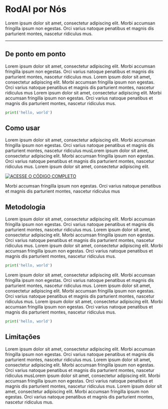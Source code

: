 # RodAI por Nós
Lorem ipsum dolor sit amet, consectetur adipiscing elit. Morbi accumsan fringilla ipsum non egestas. Orci varius natoque penatibus et magnis dis parturient montes, nascetur ridiculus mus.
<hr>

## De ponto em ponto

Lorem ipsum dolor sit amet, consectetur adipiscing elit. Morbi accumsan fringilla ipsum non egestas. Orci varius natoque penatibus et magnis dis parturient montes, nascetur ridiculus mus. Lorem ipsum dolor sit amet, consectetur adipiscing elit. Morbi accumsan fringilla ipsum non egestas. Orci varius natoque penatibus et magnis dis parturient montes, nascetur ridiculus mus Lorem ipsum dolor sit amet, consectetur adipiscing elit. Morbi accumsan fringilla ipsum non egestas. Orci varius natoque penatibus et magnis dis parturient montes, nascetur ridiculus mus. 

``` Python
print('hello, world')
```

## Como usar
Lorem ipsum dolor sit amet, consectetur adipiscing elit. Morbi accumsan fringilla ipsum non egestas. Orci varius natoque penatibus et magnis dis parturient montes, nascetur ridiculus musLorem ipsum dolor sit amet, consectetur adipiscing elit. Morbi accumsan fringilla ipsum non egestas. Orci varius natoque penatibus et magnis dis parturient montes, nascetur ridiculus mus. Lorem ipsum dolor sit amet, consectetur adipiscing elit. 

[![ACESSE O CÓDIGO COMPLETO](https://img.shields.io/badge/Installation-EF2D5E?style=for-the-badge&logoColor=white&logo=DocuSign)](https://github.com/cindydamasceno/rodai/tree/main/llm-rodai-por-nos)

Morbi accumsan fringilla ipsum non egestas. Orci varius natoque penatibus et magnis dis parturient montes, nascetur ridiculus mus

## Metodologia
Lorem ipsum dolor sit amet, consectetur adipiscing elit. Morbi accumsan fringilla ipsum non egestas. Orci varius natoque penatibus et magnis dis parturient montes, nascetur ridiculus mus. Lorem ipsum dolor sit amet, consectetur adipiscing elit. Morbi accumsan fringilla ipsum non egestas. Orci varius natoque penatibus et magnis dis parturient montes, nascetur ridiculus mus. Lorem ipsum dolor sit amet, consectetur adipiscing elit. Morbi accumsan fringilla ipsum non egestas. Orci varius natoque penatibus et magnis dis parturient montes, nascetur ridiculus mus. 

``` Python
print('hello, world')
```

Lorem ipsum dolor sit amet, consectetur adipiscing elit. Morbi accumsan fringilla ipsum non egestas. Orci varius natoque penatibus et magnis dis parturient montes, nascetur ridiculus mus. Lorem ipsum dolor sit amet, consectetur adipiscing elit. Morbi accumsan fringilla ipsum non egestas. Orci varius natoque penatibus et magnis dis parturient montes, nascetur ridiculus mus. Lorem ipsum dolor sit amet, consectetur adipiscing elit. Morbi accumsan fringilla ipsum non egestas. Orci varius natoque penatibus et magnis dis parturient montes, nascetur ridiculus mus. 

``` Python
print('hello, world')
```

## Limitações
Lorem ipsum dolor sit amet, consectetur adipiscing elit. Morbi accumsan fringilla ipsum non egestas. Orci varius natoque penatibus et magnis dis parturient montes, nascetur ridiculus mus. Lorem ipsum dolor sit amet, consectetur adipiscing elit. Morbi accumsan fringilla ipsum non egestas. Orci varius natoque penatibus et magnis dis parturient montes, nascetur ridiculus musLorem ipsum dolor sit amet, consectetur adipiscing elit. Morbi accumsan fringilla ipsum non egestas. Orci varius natoque penatibus et magnis dis parturient montes, nascetur ridiculus mus. Lorem ipsum dolor sit amet, consectetur adipiscing elit. Morbi accumsan fringilla ipsum non egestas. Orci varius natoque penatibus et magnis dis parturient montes, nascetur ridiculus mus.


